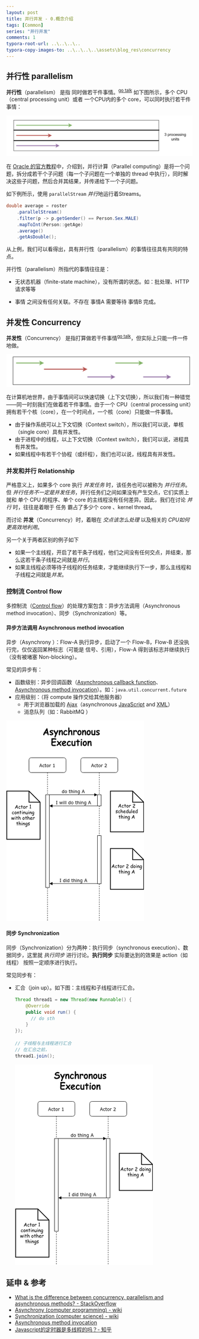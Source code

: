 ```yaml
---
layout: post
title: 并行并发 - 0.概念介绍
tags: [Common]
series: "并行并发"
comments: 1
typora-root-url: ..\..\..\..
typora-copy-images-to: ..\..\..\..\assets\blog_res\concurrency
---
```




## 并行性 parallelism

**并行性**（parallelism） 是指 同时做若干件事情。<sup>[go talk](https://talks.golang.org/2012/waza.slide#8)</sup>  如下图所示，多个 CPU（central processing unit）或者 一个CPU内的多个 core，可以同时执行若干件事情：

![image-20210717202716201](/assets/blog_res/concurrency/image-20210717202716201.png)

在 [Oracle 的官方教程](https://docs.oracle.com/javase/tutorial/collections/streams/parallelism.html)中，介绍到，并行计算（Parallel computing）是将一个问题，拆分成若干个子问题（每一个子问题在一个单独的 thread 中执行），同时解决这些子问题，然后合并其结果，并传递给下一个子问题。

如下例所示，使用 `parallelStream` *并行*地运行着Streams。

```java
double average = roster
    .parallelStream()
    .filter(p -> p.getGender() == Person.Sex.MALE)
    .mapToInt(Person::getAge)
    .average()
    .getAsDouble();
```

从上例，我们可以看得出，具有并行性（parallelism）的事情往往具有共同的特点。

并行性（parallelism）所指代的事情往往是：

- 无状态机器（finite-state machine），没有所谓的状态。如：批处理、HTTP请求等等

- 事情 之间没有任何关联。不存在 事情A 需要等待 事情B 完成。





## 并发性 Concurrency

**并发性**（Concurrency） 是指打算做若干件事情<sup>[go talk](https://talks.golang.org/2012/waza.slide#8)</sup>，但实际上只能一件一件地做。

![image-20210717205740228](/assets/blog_res/concurrency/image-20210717205740228.png)

在计算机地世界，由于事情间可以快速切换（上下文切换），所以我们有一种错觉——同一时刻我们在做着若干件事情。由于一个 CPU（central processing unit）拥有若干个核（core），在一个时间点，一个核（core）只能做一件事情。

- 由于操作系统可以上下文切换（Context switch），所以我们可以说，单核（single core）具有并发性。
- 由于进程中的线程，以上下文切换（Context switch），我们可以说，进程具有并发性。
- 如果线程中有若干个协程（或纤程），我们也可以说，线程具有并发性。



### 并发和并行 Relationship

严格意义上，如果多个 core 执行 *并发任务* 时，该任务也可以被称为 *并行任务*。但 *并行任务不一定是并发任务*，并行任务们之间如果没有产生交点，它们实质上就和 单个 CPU 的程序、单个 core 的主线程没有任何差异。因此，我们在讨论 *并行* 时，往往是着眼于 任务 霸占了多少个 core 、kernel thread。

而讨论 **并发**（Concurrency）时，着眼在 *交点该怎么处理* 以及相关的 *CPU如何更高效地利用*。

另一个关于两者区别的例子如下

- 如果一个主线程，开启了若干条子线程，他们之间没有任何交点，并结束，那么这若干条子线程之间就是*并行*。
- 如果主线程必须等待子线程的任务结束，才能继续执行下一步，那么主线程和子线程之间就是*并发*。

### 控制流 Control flow

多控制流（[Control flow](https://en.wikipedia.org/wiki/Control_flow#Async)）的处理方案包含：异步方法调用（Asynchronous method invocation）、同步（Synchronization）等。

#### 异步方法调用 Asynchronous method invocation

异步（Asynchrony ）：Flow-A 执行异步，启动了一个 Flow-B，Flow-B 还没执行完，仅仅返回某种标志（可能是 信号、引用），Flow-A 得到该标志并继续执行（没有被堵塞 Non-blocking）。

常见的异步有：

- 函数级别：异步回调函数（[Asynchronous callback function](https://kyakya.icu/article/callback)、[Asynchronous method invocation](https://en.wikipedia.org/wiki/Asynchronous_method_invocation)）。如：`java.util.concurrent.future`
- 应用级别：（将 compute 操作交给其他服务器）
  - 用于浏览器加载的 [Ajax](https://en.wikipedia.org/wiki/Ajax_(programming))（asynchronous [JavaScript](https://en.wikipedia.org/wiki/JavaScript) and [XML](https://en.wikipedia.org/wiki/XML)）
  - 消息队列（如：RabbitMQ ）

![enter image description here](/assets/blog_res/concurrency/H5ysA.png)

####  同步 Synchronization

同步（Synchronization）分为两种：执行同步（synchronous execution）、数据同步，这里就 *执行同步* 进行讨论。**执行同步** 实际要达到的效果是 action（如线程） 按照一定顺序进行执行。

常见同步有：

- 汇合（join up）。如下图：主线程和子线程进行汇合。

  ```java
  Thread thread1 = new Thread(new Runnable() {
      @Override
      public void run() {
  		// do sth
      }
  });
  
  // 子线程与主线程进行汇合
  // 在汇合之前，
  thread1.join();
  ```

  ![enter image description here](/assets/blog_res/concurrency/GVMMy.png)

## 延申 & 参考

- [What is the difference between concurrency, parallelism and asynchronous methods? - StackOverflow](https://stackoverflow.com/a/48530284/4883754)   
- [Asynchrony (computer programming) - wiki](https://en.wikipedia.org/wiki/Asynchrony_(computer_programming))
- [Synchronization (computer science) - wiki](https://en.wikipedia.org/wiki/Synchronization_(computer_science))
- [Asynchronous method invocation](https://en.wikipedia.org/wiki/Asynchronous_method_invocation)
- [Javascript的定时器是多线程的吗？- 知乎](https://www.zhihu.com/question/308612651)








